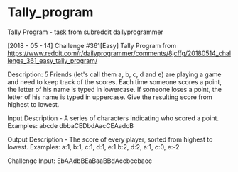 # Tally_program
Tally Program - task from subreddit dailyprogrammer

[2018 - 05 - 14] Challenge #361[Easy] Tally Program 
from
https://www.reddit.com/r/dailyprogrammer/comments/8jcffg/20180514_challenge_361_easy_tally_program/


Description:
5 Friends (let's call them a, b, c, d and e) are playing a game and need to keep track of the scores.
Each time someone scores a point, the letter of his name is typed in lowercase. 
If someone loses a point, the letter of his name is typed in uppercase. 
Give the resulting score from highest to lowest.

Input Description - A series of characters indicating who scored a point. Examples:
abcde
dbbaCEDbdAacCEAadcB

Output Description - The score of every player, sorted from highest to lowest. Examples:
a:1, b:1, c:1, d:1, e:1
b:2, d:2, a:1, c:0, e:-2

Challenge Input:
EbAAdbBEaBaaBBdAccbeebaec
